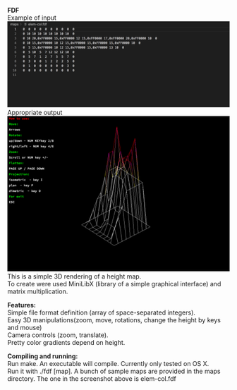 **FDF**\
Example of input
![GitHub Screen_Shot](screen_shots/example_input.png)\
Appropriate output\
![GitHub Screen_Shot](screen_shots/example_output.png)\
This is a simple 3D rendering of a height map.\
To create were used MiniLibX (library of a simple graphical interface) and matrix multiplication.
  
**Features:**\
Simple file format definition (array of space-separated integers).\
Easy 3D manipulations(zoom, move, rotations, change the height by keys and mouse)\
Camera controls (zoom, translate).\
Pretty color gradients depend on height.

**Compiling and running:**\
Run make. An executable will compile. Currently only tested on OS X.\
Run it with ./fdf [map]. A bunch of sample maps are provided in the maps directory. The one in the screenshot above is elem-col.fdf

